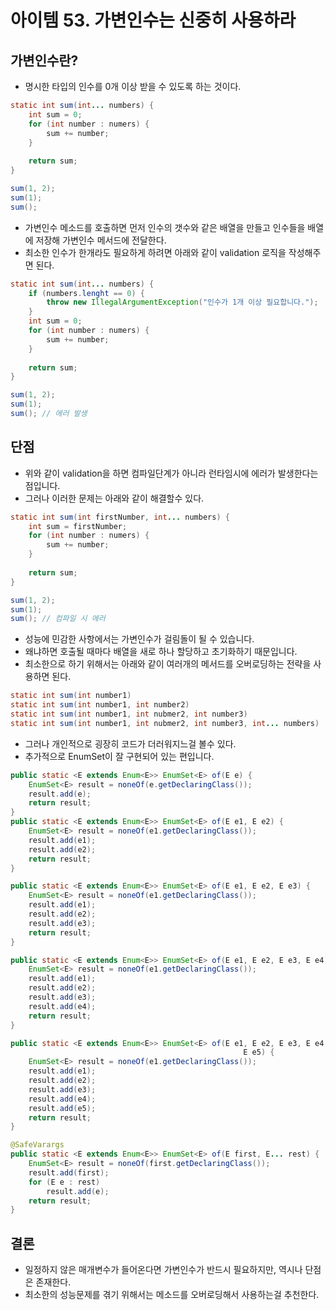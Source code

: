 # 아이템 53. 가변인수는 신중히 사용하라

## 가변인수란?

- 명시한 타입의 인수를 0개 이상 받을 수 있도록 하는 것이다.

```java
static int sum(int... numbers) {
	int sum = 0;
	for (int number : numers) {
		sum += number;
	}
	
	return sum;
}

sum(1, 2);
sum(1);
sum();
```

- 가변인수 메소드를 호출하면 먼저 인수의 갯수와 같은 배열을 만들고 인수들을 배열에 저장해 가변인수 메서드에 전달한다.
- 최소한 인수가 한개라도 필요하게 하려면 아래와 같이 validation 로직을 작성해주면 된다.

```java
static int sum(int... numbers) {
	if (numbers.lenght == 0) {
		throw new IllegalArgumentException("인수가 1개 이상 필요합니다.");
	}
	int sum = 0;
	for (int number : numers) {
		sum += number;
	}
	
	return sum;
}

sum(1, 2);
sum(1);
sum(); // 에러 발생
```

## 단점

- 위와 같이 validation을 하면 컴파일단계가 아니라 런타임시에 에러가 발생한다는 점입니다.
- 그러나 이러한 문제는 아래와 같이 해결할수 있다.

```java
static int sum(int firstNumber, int... numbers) {
	int sum = firstNumber;
	for (int number : numers) {
		sum += number;
	}
	
	return sum;
}

sum(1, 2);
sum(1);
sum(); // 컴파일 시 에러
```

- 성능에 민감한 사항에서는 가변인수가 걸림돌이 될 수 있습니다.
- 왜냐하면 호출될 때마다 배열을 새로 하나 할당하고 초기화하기 때문입니다.
- 최소한으로 하기 위해서는 아래와 같이 여러개의 메서드를 오버로딩하는 전략을 사용하면 된다.

```java
static int sum(int number1)
static int sum(int number1, int number2)
static int sum(int number1, int nubmer2, int number3)
static int sum(int number1, int nubmer2, int number3, int... numbers)
```

- 그러나 개인적으로 굉장히 코드가 더러워지느걸 볼수 있다.
- 추가적으로 EnumSet이 잘 구현되어 있는 편입니다.

```java
public static <E extends Enum<E>> EnumSet<E> of(E e) {
    EnumSet<E> result = noneOf(e.getDeclaringClass());
    result.add(e);
    return result;
}
public static <E extends Enum<E>> EnumSet<E> of(E e1, E e2) {
    EnumSet<E> result = noneOf(e1.getDeclaringClass());
    result.add(e1);
    result.add(e2);
    return result;
}

public static <E extends Enum<E>> EnumSet<E> of(E e1, E e2, E e3) {
    EnumSet<E> result = noneOf(e1.getDeclaringClass());
    result.add(e1);
    result.add(e2);
    result.add(e3);
    return result;
}

public static <E extends Enum<E>> EnumSet<E> of(E e1, E e2, E e3, E e4) {
    EnumSet<E> result = noneOf(e1.getDeclaringClass());
    result.add(e1);
    result.add(e2);
    result.add(e3);
    result.add(e4);
    return result;
}

public static <E extends Enum<E>> EnumSet<E> of(E e1, E e2, E e3, E e4,
                                                    E e5) {
    EnumSet<E> result = noneOf(e1.getDeclaringClass());
    result.add(e1);
    result.add(e2);
    result.add(e3);
    result.add(e4);
    result.add(e5);
    return result;
}

@SafeVarargs
public static <E extends Enum<E>> EnumSet<E> of(E first, E... rest) {
    EnumSet<E> result = noneOf(first.getDeclaringClass());
    result.add(first);
    for (E e : rest)
        result.add(e);
    return result;
}
```

## 결론

- 일정하지 않은 매개변수가 들어온다면 가변인수가 반드시 필요하지만, 역시나 단점은 존재한다.
- 최소한의 성능문제를 겪기 위해서는 메소드를 오버로딩해서 사용하는걸 추천한다.
